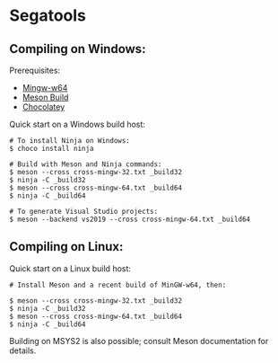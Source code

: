 # Segatools

## Compiling on Windows:

Prerequisites:

+ [Mingw-w64](http://mingw-w64.org/doku.php/download)
+ [Meson Build](https://mesonbuild.com/SimpleStart.html)
+ [Chocolatey](https://chocolatey.org/install)

Quick start on a Windows build host:

```
# To install Ninja on Windows:
$ choco install ninja

# Build with Meson and Ninja commands:
$ meson --cross cross-mingw-32.txt _build32
$ ninja -C _build32
$ meson --cross cross-mingw-64.txt _build64
$ ninja -C _build64

# To generate Visual Studio projects:
$ meson --backend vs2019 --cross cross-mingw-64.txt _build64
```

## Compiling on Linux:

Quick start on a Linux build host:

```
# Install Meson and a recent build of MinGW-w64, then:

$ meson --cross cross-mingw-32.txt _build32
$ ninja -C _build32
$ meson --cross cross-mingw-64.txt _build64
$ ninja -C _build64
```

Building on MSYS2 is also possible; consult Meson documentation for details.

